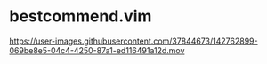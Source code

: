 # bestcommend.vim



https://user-images.githubusercontent.com/37844673/142762899-069be8e5-04c4-4250-87a1-ed116491a12d.mov


